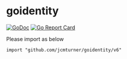 # goidentity
[![GoDoc](https://godoc.org/github.com/jcmturner/goidentity/v6?status.svg)](https://godoc.org/github.com/jcmturner/goidentity/v6) [![Go Report Card](https://goreportcard.com/badge/github.com/jcmturner/goidentity/v6)](https://goreportcard.com/report/github.com/jcmturner/goidentity/v6)

Please import as below
```
import "github.com/jcmturner/goidentity/v6"
```
